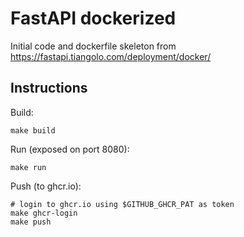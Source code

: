 # FastAPI dockerized

Initial code and dockerfile skeleton from https://fastapi.tiangolo.com/deployment/docker/

## Instructions

Build:

```shell
make build
```

Run (exposed on port 8080):

```shell
make run
```

Push (to ghcr.io):

```shell
# login to ghcr.io using $GITHUB_GHCR_PAT as token
make ghcr-login
make push
```

